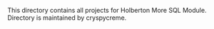 This directory contains all projects for Holberton More SQL Module.
Directory is maintained by cryspycreme. 
